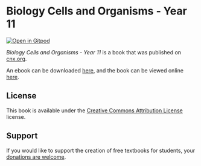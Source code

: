 # Biology Cells and Organisms - Year 11

[![Open in Gitpod](https://gitpod.io/button/open-in-gitpod.svg)](https://gitpod.io/from-referrer/)

_Biology Cells and Organisms - Year 11_ is a book that was published on [cnx.org](https://cnx.org/).

An ebook can be downloaded [here](https://github.com/cnx-user-books/cnxbook-biology-cells-and-organisms-year-11/releases/latest), and the book can be viewed online [here](https://github.com/cnx-user-books/cnxbook-biology-cells-and-organisms-year-11/releases/latest).

## License
This book is available under the [Creative Commons Attribution License](./LICENSE) license.

## Support
If you would like to support the creation of free textbooks for students, your [donations are welcome](https://riceconnect.rice.edu/donation/support-openstax-banner).
